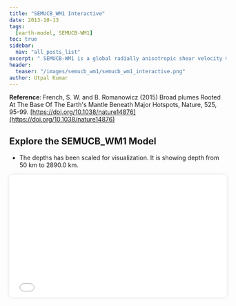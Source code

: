 ```yaml
---
title: "SEMUCB_WM1 Interactive"
date: 2013-10-13
tags:
  [earth-model, SEMUCB-WM1]
toc: true
sidebar:
  nav: "all_posts_list"
excerpt: " SEMUCB-WM1 is a global radially anisotropic shear velocity model derived from fully numerical SEM-based forward modelling. It is parametrized in terms of isotropic S velocity (Voigt average) and the anisotropic parameter, xi "
header:
  teaser: "/images/semucb_wm1/semucb_wm1_interactive.png"
author: Utpal Kumar
---
```


__Reference__: French, S. W. and B. Romanowicz (2015) Broad plumes Rooted At The Base Of The Earth's Mantle Beneath Major Hotspots, Nature, 525, 95-99. [https://doi.org/10.1038/nature14876](https://doi.org/10.1038/nature14876)


## Explore the SEMUCB_WM1 Model
- The depths has been scaled for visualization. It is showing depth from 50 km to 2890.0 km.
<div style="position: relative; padding-bottom: 56.25%; height: 0; overflow: hidden; border-radius: 8px; box-shadow: 0 0 10px rgba(0,0,0,0.1);">
  <iframe src="/images/semucb_wm1/SEMUCB_A3d.original_viewer.html"
          style="position: absolute; top: 0; left: 0; width: 100%; height: 100%; border: none;"
          allowfullscreen
          loading="lazy"
          title="SEMUCB_WM1 Interactive Visualization">
  </iframe>
</div>
